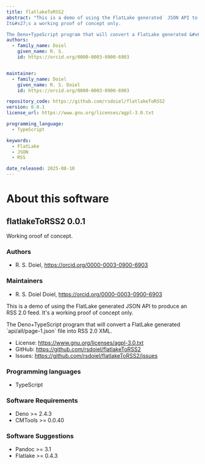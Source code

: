 ```yaml
---
title: flatlakeToRSS2
abstract: "This is a demo of using the FlatLake generated  JSON API to produce an RSS 2.0 feed.
It&#x27;s a working proof of concept only.

The Deno+TypeScript program that will convert a FlatLake generated &#x60;api/all/page-1.json&#x60; file into RSS 2.0 XML."
authors:
  - family_name: Doiel
    given_name: R. S.
    id: https://orcid.org/0000-0003-0900-6903


maintainer:
  - family_name: Doiel
    given_name: R. S. Doiel
    id: https://orcid.org/0000-0003-0900-6903

repository_code: https://github.com/rsdoiel/flatlakeToRSS2
version: 0.0.1
license_url: https://www.gnu.org/licenses/agpl-3.0.txt

programming_language:
  - TypeScript

keywords:
  - FlatLake
  - JSON
  - RSS

date_released: 2025-08-10
---
```


# About this software

## flatlakeToRSS2 0.0.1

Working oroof of concept.

### Authors

- R. S. Doiel, <https://orcid.org/0000-0003-0900-6903>

### Maintainers

- R. S. Doiel Doiel, <https://orcid.org/0000-0003-0900-6903>

This is a demo of using the FlatLake generated JSON API to produce an RSS 2.0
feed. It&#x27;s a working proof of concept only.

The Deno+TypeScript program that will convert a FlatLake generated
&#x60;api/all/page-1.json&#x60; file into RSS 2.0 XML.

- License: <https://www.gnu.org/licenses/agpl-3.0.txt>
- GitHub: <https://github.com/rsdoiel/flatlakeToRSS2>
- Issues: <https://github.com/rsdoiel/flatlakeToRSS2/issues>

### Programming languages

- TypeScript

### Software Requirements

- Deno >= 2.4.3
- CMTools >= 0.0.40

### Software Suggestions

- Pandoc &gt;&#x3D; 3.1
- Flatlake &gt;&#x3D; 0.4.3
